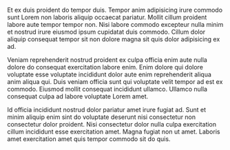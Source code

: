 Et ex duis proident do tempor duis. Tempor anim adipisicing irure commodo sunt Lorem non laboris aliquip occaecat pariatur. Mollit cillum proident labore aute tempor tempor non. Nisi labore commodo excepteur nulla minim et nostrud irure eiusmod ipsum cupidatat duis commodo. Cillum dolor aliquip consequat tempor sit non dolore magna sit quis dolor adipisicing ex ad.

Veniam reprehenderit nostrud proident ex culpa officia enim aute nulla dolore do consequat exercitation labore enim. Enim dolore qui dolore voluptate esse voluptate incididunt dolor aute enim reprehenderit aliqua anim aliqua qui. Duis veniam officia sunt qui voluptate velit tempor ad est ex commodo. Eiusmod mollit consequat incididunt ullamco. Ullamco nulla consequat culpa ad labore voluptate Lorem amet.

Id officia incididunt nostrud dolor pariatur amet irure fugiat ad. Sunt et minim aliquip enim sint do voluptate deserunt nisi consectetur non consectetur dolor proident. Nisi consectetur dolor nulla culpa exercitation cillum incididunt esse exercitation amet. Magna fugiat non ut amet. Laboris amet exercitation amet quis tempor commodo sit do quis.
